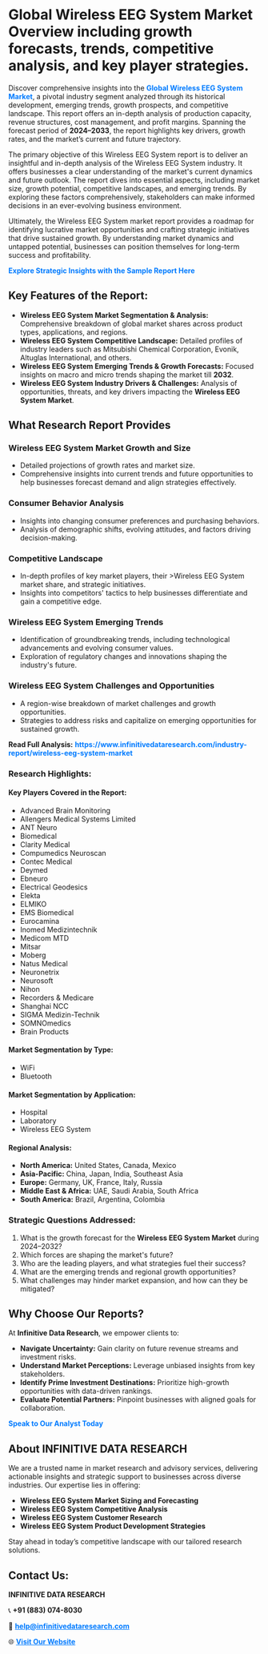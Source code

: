 <h1>Global Wireless EEG System Market Overview including growth forecasts, trends, competitive analysis, and key player strategies.</h1>
<p>
Discover comprehensive insights into the 
<a href="https://www.infinitivedataresearch.com/industry-report/wireless-eeg-system-market" rel="dofollow" style="color: #007BFF; text-decoration: none;"><strong>Global Wireless EEG System Market</strong></a>, a pivotal industry segment analyzed through its historical development, emerging trends, growth prospects, and competitive landscape. This report offers an in-depth analysis of production capacity, revenue structures, cost management, and profit margins. Spanning the forecast period of <strong>2024–2033</strong>, the report highlights key drivers, growth rates, and the market’s current and future trajectory.
</p>
<p>
The primary objective of this Wireless EEG System report is to deliver an insightful and in-depth analysis of the Wireless EEG System industry. It offers businesses a clear understanding of the market's current dynamics and future outlook. The report dives into essential aspects, including market size, growth potential, competitive landscapes, and emerging trends. By exploring these factors comprehensively, stakeholders can make informed decisions in an ever-evolving business environment.
</p>
<p>
Ultimately, the Wireless EEG System market report provides a roadmap for identifying lucrative market opportunities and crafting strategic initiatives that drive sustained growth. By understanding market dynamics and untapped potential, businesses can position themselves for long-term success and profitability.
</p>
<p>
<a href="https://www.infinitivedataresearch.com/request-sample/reportId=110063" style="color: #007BFF; text-decoration: none;"><strong>Explore Strategic Insights with the Sample Report Here</strong></a>
</p>

<h2>Key Features of the Report:</h2>
<ul>
<li><strong>Wireless EEG System Market Segmentation & Analysis:</strong> Comprehensive breakdown of global market shares across product types, applications, and regions.</li>
<li><strong>Wireless EEG System Competitive Landscape:</strong> Detailed profiles of industry leaders such as Mitsubishi Chemical Corporation, Evonik, Altuglas International, and others.</li>
<li><strong>Wireless EEG System Emerging Trends & Growth Forecasts:</strong> Focused insights on macro and micro trends shaping the market till <strong>2032</strong>.</li>
<li><strong>Wireless EEG System Industry Drivers & Challenges:</strong> Analysis of opportunities, threats, and key drivers impacting the <strong>Wireless EEG System Market</strong>.</li>
</ul>

<h2>What Research Report Provides</h2>
<h3>Wireless EEG System Market Growth and Size</h3>
<ul>
<li>Detailed projections of growth rates and market size.</li>
<li>Comprehensive insights into current trends and future opportunities to help businesses forecast demand and align strategies effectively.</li>
</ul>

<h3>Consumer Behavior Analysis</h3>
<ul>
<li>Insights into changing consumer preferences and purchasing behaviors.</li>
<li>Analysis of demographic shifts, evolving attitudes, and factors driving decision-making.</li>
</ul>

<h3>Competitive Landscape</h3>
<ul>
<li>In-depth profiles of key market players, their >Wireless EEG System market share, and strategic initiatives.</li>
<li>Insights into competitors' tactics to help businesses differentiate and gain a competitive edge.</li>
</ul>

<h3>Wireless EEG System Emerging Trends</h3>
<ul>
<li>Identification of groundbreaking trends, including technological advancements and evolving consumer values.</li>
<li>Exploration of regulatory changes and innovations shaping the industry's future.</li>
</ul>

<h3>Wireless EEG System Challenges and Opportunities</h3>
<ul>
<li>A region-wise breakdown of market challenges and growth opportunities.</li>
<li>Strategies to address risks and capitalize on emerging opportunities for sustained growth.</li>
</ul>
<p><strong>Read Full Analysis:</strong> <a href="https://www.infinitivedataresearch.com/industry-report/wireless-eeg-system-market" rel="dofollow" style="color: #007BFF; text-decoration: none;"><strong>https://www.infinitivedataresearch.com/industry-report/wireless-eeg-system-market</strong></a></p>
<h3>Research Highlights:</h3>
<h4>Key Players Covered in the Report:</h4>
<ul><li>Advanced Brain Monitoring</li><li>Allengers Medical Systems Limited</li><li>ANT Neuro</li><li>Biomedical</li><li>Clarity Medical</li><li>Compumedics Neuroscan</li><li>Contec Medical</li><li>Deymed</li><li>Ebneuro</li><li>Electrical Geodesics</li><li>Elekta</li><li>ELMIKO</li><li>EMS Biomedical</li><li>Eurocamina</li><li>Inomed Medizintechnik</li><li>Medicom MTD</li><li>Mitsar</li><li>Moberg</li><li>Natus Medical</li><li>Neuronetrix</li><li>Neurosoft</li><li>Nihon</li><li>Recorders &amp; Medicare</li><li>Shanghai NCC</li><li>SIGMA Medizin-Technik</li><li>SOMNOmedics</li><li>Brain Products</li></ul>
<h4>Market Segmentation by Type:</h4>
<ul><li>WiFi</li><li>Bluetooth</li></ul>
<h4>Market Segmentation by Application:</h4>
<ul><li>Hospital</li><li>Laboratory</li><li>Wireless EEG System</li></ul>

<h4>Regional Analysis:</h4>
<ul>
<li><strong>North America:</strong> United States, Canada, Mexico</li>
<li><strong>Asia-Pacific:</strong> China, Japan, India, Southeast Asia</li>
<li><strong>Europe:</strong> Germany, UK, France, Italy, Russia</li>
<li><strong>Middle East & Africa:</strong> UAE, Saudi Arabia, South Africa</li>
<li><strong>South America:</strong> Brazil, Argentina, Colombia</li>
</ul>

<h3>Strategic Questions Addressed:</h3>
<ol>
<li>What is the growth forecast for the <strong>Wireless EEG System Market</strong> during 2024–2032?</li>
<li>Which forces are shaping the market's future?</li>
<li>Who are the leading players, and what strategies fuel their success?</li>
<li>What are the emerging trends and regional growth opportunities?</li>
<li>What challenges may hinder market expansion, and how can they be mitigated?</li>
</ol>

<h2>Why Choose Our Reports?</h2>
<p>At <strong>Infinitive Data Research</strong>, we empower clients to:</p>
<ul>
<li><strong>Navigate Uncertainty:</strong> Gain clarity on future revenue streams and investment risks.</li>
<li><strong>Understand Market Perceptions:</strong> Leverage unbiased insights from key stakeholders.</li>
<li><strong>Identify Prime Investment Destinations:</strong> Prioritize high-growth opportunities with data-driven rankings.</li>
<li><strong>Evaluate Potential Partners:</strong> Pinpoint businesses with aligned goals for collaboration.</li>
</ul>
<p><a href="https://www.infinitivedataresearch.com/industry-report/wireless-eeg-system-market" rel="dofollow" style="color: #007BFF; text-decoration: none;"><strong>Speak to Our Analyst Today</strong></a></p>

<h2>About INFINITIVE DATA RESEARCH</h2>
<p>We are a trusted name in market research and advisory services, delivering actionable insights and strategic support to businesses across diverse industries. Our expertise lies in offering:</p>
<ul>
<li><strong>Wireless EEG System Market Sizing and Forecasting</strong></li>
<li><strong>Wireless EEG System Competitive Analysis</strong></li>
<li><strong>Wireless EEG System Customer Research</strong></li>
<li><strong>Wireless EEG System Product Development Strategies</strong></li>
</ul>
<p>Stay ahead in today’s competitive landscape with our tailored research solutions.</p>

<h2>Contact Us:</h2>
<p><strong>INFINITIVE DATA RESEARCH</strong></p>
<p>📞 <strong>+91 (883) 074-8030</strong></p>
<p>📧 <strong><a href="mailto:help@infinitivedataresearch.com" style="color: #007BFF;">help@infinitivedataresearch.com</a></strong></p>
<p>🌐 <strong><a href="https://www.infinitivedataresearch.com" rel="dofollow" style="color: #007BFF;">Visit Our Website</a></strong></p>